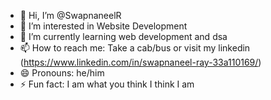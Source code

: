 - 👋 Hi, I’m @SwapnaneelR
- 👀 I’m interested in Website Development
- 🌱 I’m currently learning web development and dsa
- 📫 How to reach me: Take a cab/bus or visit my linkedin (https://www.linkedin.com/in/swapnaneel-ray-33a110169/)
- 😄 Pronouns: he/him
- ⚡ Fun fact: I am what you think I think I am
<!---
SwapnaneelR/SwapnaneelR is a ✨ special ✨ repository because its `README.md` (this file) appears on your GitHub profile.
You can click the Preview link to take a look at your changes.
--->
